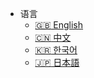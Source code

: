 
- 语言  
  - [:uk: English](/docs-en)
  - [:cn: 中文](/docs-cn/)
  - [:kr: 한국어](/docs-kr/)
  - [:jp: 日本語](/docs-jp/)
